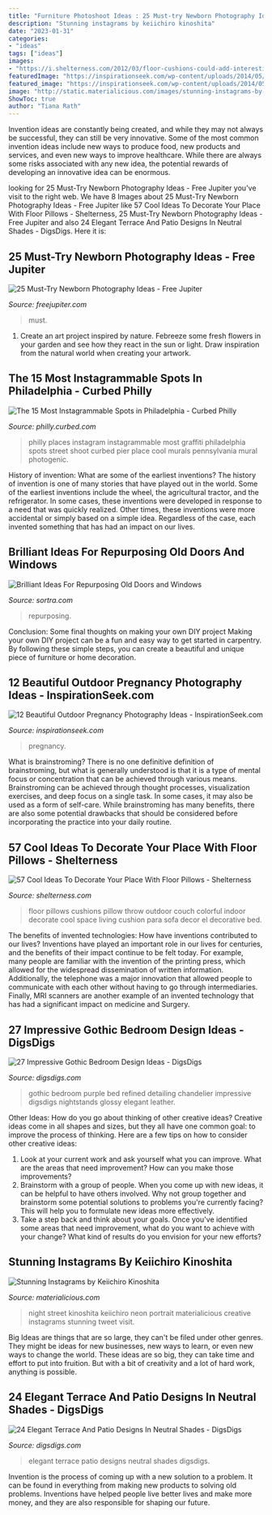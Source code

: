 ```yaml
---
title: "Furniture Photoshoot Ideas : 25 Must-try Newborn Photography Ideas"
description: "Stunning instagrams by keiichiro kinoshita"
date: "2023-01-31"
categories:
- "ideas"
tags: ["ideas"]
images:
- "https://i.shelterness.com/2012/03/floor-cushions-could-add-interesting-colors-as-to-your-indoor-as-to-your-outdoor-space-750x592.jpg"
featuredImage: "https://inspirationseek.com/wp-content/uploads/2014/05/Outdoor-Pregnancy-Photography-Ideas-with-Husband.jpg"
featured_image: "https://inspirationseek.com/wp-content/uploads/2014/05/Outdoor-Pregnancy-Photography-Ideas-with-Husband.jpg"
image: "http://static.materialicious.com/images/stunning-instagrams-by-keiichiro-kinoshita-o.jpg"
ShowToc: true
author: "Tiana Rath"
---
```



Invention ideas are constantly being created, and while they may not always be successful, they can still be very innovative. Some of the most common invention ideas include new ways to produce food, new products and services, and even new ways to improve healthcare. While there are always some risks associated with any new idea, the potential rewards of developing an innovative idea can be enormous.

	

		
looking for 25 Must-Try Newborn Photography Ideas - Free Jupiter you've visit to the right web. We have 8 Images about 25 Must-Try Newborn Photography Ideas - Free Jupiter like 57 Cool Ideas To Decorate Your Place With Floor Pillows - Shelterness, 25 Must-Try Newborn Photography Ideas - Free Jupiter and also 24 Elegant Terrace And Patio Designs In Neutral Shades - DigsDigs. Here it is:
		
    
## 25 Must-Try Newborn Photography Ideas - Free Jupiter

<img loading=lazy src="http://www.freejupiter.com/wp-content/uploads/2020/03/Newborn-Photography-Ideas.jpg" onerror="this.onerror=null;this.src='https://tse4.mm.bing.net/th?id=OIP.xpObSpgIDSEJhZZnRYD4rwHaE8&amp;pid=15.1';" alt="25 Must-Try Newborn Photography Ideas - Free Jupiter">

_Source: freejupiter.com_

>must. 

	

1. Create an art project inspired by nature. Febreeze some fresh flowers in your garden and see how they react in the sun or light. Draw inspiration from the natural world when creating your artwork.

    
## The 15 Most Instagrammable Spots In Philadelphia - Curbed Philly

<img loading=lazy src="https://cdn.vox-cdn.com/thumbor/ECugn8ACS2IOiHpF7ACYhNjCOXE=/0x40:593x374/1600x900/cdn.vox-cdn.com/uploads/chorus_image/image/49812267/Screen_Shot_2016-06-09_at_12.38.43_PM.0.0.png" onerror="this.onerror=null;this.src='https://tse2.mm.bing.net/th?id=OIP.eA-2gV4IrfgoozwAyvcXlwHaEK&amp;pid=15.1';" alt="The 15 Most Instagrammable Spots in Philadelphia - Curbed Philly">

_Source: philly.curbed.com_

>philly places instagram instagrammable most graffiti philadelphia spots street shoot curbed pier place cool murals pennsylvania mural photogenic. 

	

History of invention: What are some of the earliest inventions?
The history of invention is one of many stories that have played out in the world. Some of the earliest inventions include the wheel, the agricultural tractor, and the refrigerator. In some cases, these inventions were developed in response to a need that was quickly realized. Other times, these inventions were more accidental or simply based on a simple idea. Regardless of the case, each invented something that has had an impact on our lives.

    
## Brilliant Ideas For Repurposing Old Doors And Windows

<img loading=lazy src="https://www.sortra.com/wp-content/uploads/2014/08/window-door15.jpg" onerror="this.onerror=null;this.src='https://tse2.mm.bing.net/th?id=OIP.h-BRPVeqsH6kgrixWPgN9AHaLh&amp;pid=15.1';" alt="Brilliant Ideas For Repurposing Old Doors and Windows">

_Source: sortra.com_

>repurposing. 

	

Conclusion: Some final thoughts on making your own DIY project
Making your own DIY project can be a fun and easy way to get started in carpentry. By following these simple steps, you can create a beautiful and unique piece of furniture or home decoration.

    
## 12 Beautiful Outdoor Pregnancy Photography Ideas - InspirationSeek.com

<img loading=lazy src="https://inspirationseek.com/wp-content/uploads/2014/05/Outdoor-Pregnancy-Photography-Ideas-with-Husband.jpg" onerror="this.onerror=null;this.src='https://tse4.mm.bing.net/th?id=OIP.SOimet8oJtISXGoJLJu5JgHaE7&amp;pid=15.1';" alt="12 Beautiful Outdoor Pregnancy Photography Ideas - InspirationSeek.com">

_Source: inspirationseek.com_

>pregnancy. 

	

What is brainstroming?
There is no one definitive definition of brainstroming, but what is generally understood is that it is a type of mental focus or concentration that can be achieved through various means. Brainstroming can be achieved through thought processes, visualization exercises, and deep focus on a single task. In some cases, it may also be used as a form of self-care. While brainstroming has many benefits, there are also some potential drawbacks that should be considered before incorporating the practice into your daily routine.

    
## 57 Cool Ideas To Decorate Your Place With Floor Pillows - Shelterness

<img loading=lazy src="https://i.shelterness.com/2012/03/floor-cushions-could-add-interesting-colors-as-to-your-indoor-as-to-your-outdoor-space-750x592.jpg" onerror="this.onerror=null;this.src='https://tse4.mm.bing.net/th?id=OIP.Eg6X8m_4nSyxaimvoVi5twHaF2&amp;pid=15.1';" alt="57 Cool Ideas To Decorate Your Place With Floor Pillows - Shelterness">

_Source: shelterness.com_

>floor pillows cushions pillow throw outdoor couch colorful indoor decorate cool space living cushion para sofa decor el decorative bed. 

	

The benefits of invented technologies: How have inventions contributed to our lives?
Inventions have played an important role in our lives for centuries, and the benefits of their impact continue to be felt today. For example, many people are familiar with the invention of the printing press, which allowed for the widespread dissemination of written information. Additionally, the telephone was a major innovation that allowed people to communicate with each other without having to go through intermediaries. Finally, MRI scanners are another example of an invented technology that has had a significant impact on medicine and Surgery.

    
## 27 Impressive Gothic Bedroom Design Ideas - DigsDigs

<img loading=lazy src="https://www.digsdigs.com/photos/2012/09/a-refined-Gothic-bedroom-with-blck-walls-purple-curtains-sophisticated-furniture-a-chic-chandelier-and-detailing.jpg" onerror="this.onerror=null;this.src='https://tse1.mm.bing.net/th?id=OIP.eQb7j7PZvNpUc_Ux4yMs3gHaJQ&amp;pid=15.1';" alt="27 Impressive Gothic Bedroom Design Ideas - DigsDigs">

_Source: digsdigs.com_

>gothic bedroom purple bed refined detailing chandelier impressive digsdigs nightstands glossy elegant leather. 

	

Other Ideas: How do you go about thinking of other creative ideas?
Creative ideas come in all shapes and sizes, but they all have one common goal: to improve the process of thinking. Here are a few tips on how to consider other creative ideas:
1. Look at your current work and ask yourself what you can improve. What are the areas that need improvement? How can you make those improvements?
2. Brainstorm with a group of people. When you come up with new ideas, it can be helpful to have others involved. Why not group together and brainstorm some potential solutions to problems you're currently facing? This will help you to formulate new ideas more effectively.
3. Take a step back and think about your goals. Once you've identified some areas that need improvement, what do you want to achieve with your change? What kind of results do you envision for your new efforts?

    
## Stunning Instagrams By Keiichiro Kinoshita

<img loading=lazy src="http://static.materialicious.com/images/stunning-instagrams-by-keiichiro-kinoshita-o.jpg" onerror="this.onerror=null;this.src='https://tse1.mm.bing.net/th?id=OIP.Vk_QhCiTNi8Ch0T7OohJlAHaJQ&amp;pid=15.1';" alt="Stunning Instagrams by Keiichiro Kinoshita">

_Source: materialicious.com_

>night street kinoshita keiichiro neon portrait materialicious creative instagrams stunning tweet visit. 

	

Big Ideas are things that are so large, they can't be filed under other genres. They might be ideas for new businesses, new ways to learn, or even new ways to change the world. These ideas are so big, they can take time and effort to put into fruition. But with a bit of creativity and a lot of hard work, anything is possible.

    
## 24 Elegant Terrace And Patio Designs In Neutral Shades - DigsDigs

<img loading=lazy src="https://www.digsdigs.com/photos/elegant-terrace-designs-in-neutral-shades-14.jpg" onerror="this.onerror=null;this.src='https://tse2.mm.bing.net/th?id=OIP.Xsaca21s-uzqEarbkYBrwgHaJP&amp;pid=15.1';" alt="24 Elegant Terrace And Patio Designs In Neutral Shades - DigsDigs">

_Source: digsdigs.com_

>elegant terrace patio designs neutral shades digsdigs. 

	

Invention is the process of coming up with a new solution to a problem. It can be found in everything from making new products to solving old problems. Inventions have helped people live better lives and make more money, and they are also responsible for shaping our future.


